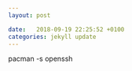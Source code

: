 ```yaml
---
layout: post

date:   2018-09-19 22:25:52 +0100
categories: jekyll update
---
```

pacman -s openssh
